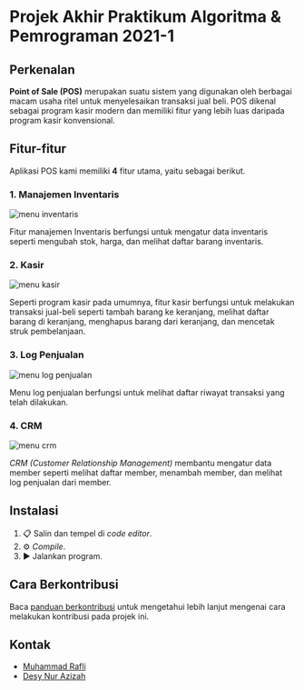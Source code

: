 # Projek Akhir Praktikum Algoritma & Pemrograman 2021-1

## Perkenalan

**Point of Sale (POS)** merupakan suatu sistem yang digunakan oleh berbagai macam usaha ritel untuk menyelesaikan transaksi jual beli. POS dikenal sebagai program kasir modern dan memiliki fitur yang lebih luas daripada program kasir konvensional.

## Fitur-fitur

Aplikasi POS kami memiliki **4** fitur utama, yaitu sebagai berikut.

### 1. Manajemen Inventaris

![menu inventaris](https://res.cloudinary.com/mrafliy/image/upload/v1638812896/prak-alpro-2021-1/Projek%20Akhir/menu_inv.jpg)

Fitur manajemen Inventaris berfungsi untuk mengatur data inventaris seperti mengubah stok, harga, dan melihat daftar barang inventaris.

### 2. Kasir

![menu kasir](https://res.cloudinary.com/mrafliy/image/upload/v1638813171/prak-alpro-2021-1/Projek%20Akhir/menu_kasir.jpg)

Seperti program kasir pada umumnya, fitur kasir berfungsi untuk melakukan transaksi jual-beli seperti tambah barang ke keranjang, melihat daftar barang di keranjang, menghapus barang dari keranjang, dan mencetak struk pembelanjaan.

### 3. Log Penjualan

![menu log penjualan](https://res.cloudinary.com/mrafliy/image/upload/v1638813918/prak-alpro-2021-1/Projek%20Akhir/menu_log.jpg)

Menu log penjualan berfungsi untuk melihat daftar riwayat transaksi yang telah dilakukan.

### 4. CRM

![menu crm](https://res.cloudinary.com/mrafliy/image/upload/v1638813962/prak-alpro-2021-1/Projek%20Akhir/menu_crm.jpg)

_CRM (Customer Relationship Management)_ membantu mengatur data member seperti melihat daftar member, menambah member, dan melihat log penjualan dari member.

## Instalasi

1. 📋 Salin dan tempel di _code editor_.
2. ⚙ _Compile_.
3. ▶ Jalankan program.

## Cara Berkontribusi

Baca [panduan berkontribusi](CONTRIBUTING.md) untuk mengetahui lebih lanjut mengenai cara melakukan kontribusi pada projek ini.

## Kontak

- [Muhammad Rafli](mailto:rafli.work@gmail.com)
- [Desy Nur Azizah](mailto:123210083@gmail.com)
